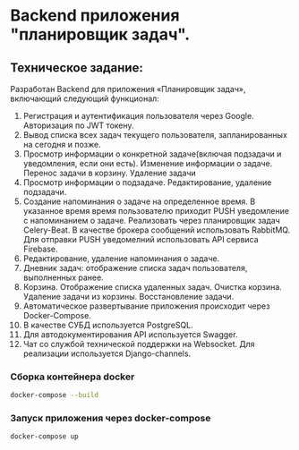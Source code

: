 # Backend приложения "планировщик задач". 

## Техническое задание:
Разработан Backend для приложения «Планировщик задач», включающий следующий функционал:

  1. Регистрация и аутентификация пользователя через Google. Авторизация по JWT токену.
  2.  Вывод списка всех задач текущего пользователя, запланированных на сегодня и позже.
  3. Просмотр информации о конкретной задаче(включая подзадачи и уведомления, если они есть). Изменение информации о задаче. Перенос задачи в корзину. Удаление задачи
  4. Просмотр информации о подзадаче. Редактирование, удаление подзадачи.
  5. Создание напоминания о задаче на определенное время. В указанное время время пользователю приходит PUSH уведомление с напоминанием о задаче. Реализовать через планировщик задач Celery-Beat. В качестве брокера сообщений использовать RabbitMQ. Для отправки PUSH уведомелний использовать API сервиса Firebase. 
  6. Редактирование, удаление напоминания о задаче.
  7. Дневник задач: отображение списка задач пользователя, выполненных ранее.
  8. Корзина. Отображение списка удаленных задач. Очистка корзина. Удаление задачи из корзины. Восстановление задачи.
  9. Автоматическое развертывание приложения происходит через Docker-Compose.
  10. В качестве СУБД используется PostgreSQL.
  11. Для автодокументирования API используется Swagger.
  12. Чат со службой технической поддержки на Websocket. Для реализации используется Django-channels.
  

### Сборка контейнера docker

```bash
docker-compose --build
```

### Запуск приложения через docker-compose

```bash
docker-compose up
```
